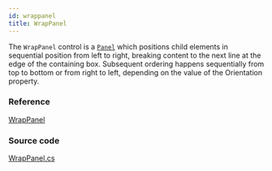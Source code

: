 ```yaml
---
id: wrappanel
title: WrapPanel
---
```


The `WrapPanel` control is a [`Panel`](https://docs.avaloniaui.net/docs/controls/panel) which positions child elements in sequential position from left to right, breaking content to the next line at the edge of the containing box. Subsequent ordering happens sequentially from top to bottom or from right to left, depending on the value of the Orientation property.

### Reference

[WrapPanel](http://reference.avaloniaui.net/api/Avalonia.Controls/WrapPanel/)

### Source code

[WrapPanel.cs](https://github.com/AvaloniaUI/Avalonia/blob/master/src/Avalonia.Controls/WrapPanel.cs)
